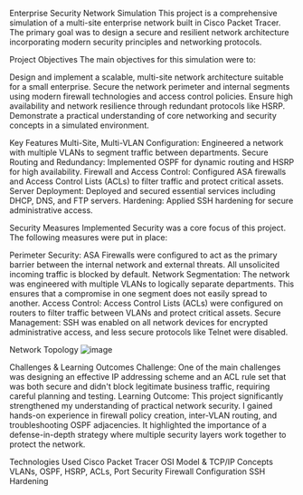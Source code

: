 Enterprise Security Network Simulation
This project is a comprehensive simulation of a multi-site enterprise network built in Cisco Packet Tracer. The primary goal was to design a secure and resilient network architecture incorporating modern security principles and networking protocols.

Project Objectives
The main objectives for this simulation were to:

Design and implement a scalable, multi-site network architecture suitable for a small enterprise.
Secure the network perimeter and internal segments using modern firewall technologies and access control policies.
Ensure high availability and network resilience through redundant protocols like HSRP.
Demonstrate a practical understanding of core networking and security concepts in a simulated environment.

Key Features
Multi-Site, Multi-VLAN Configuration: Engineered a network with multiple VLANs to segment traffic between departments.
Secure Routing and Redundancy: Implemented OSPF for dynamic routing and HSRP for high availability.
Firewall and Access Control: Configured ASA firewalls and Access Control Lists (ACLs) to filter traffic and protect critical assets.
Server Deployment: Deployed and secured essential services including DHCP, DNS, and FTP servers.
Hardening: Applied SSH hardening for secure administrative access.

Security Measures Implemented
Security was a core focus of this project. The following measures were put in place:

Perimeter Security: ASA Firewalls were configured to act as the primary barrier between the internal network and external threats. All unsolicited incoming traffic is blocked by default.
Network Segmentation: The network was engineered with multiple VLANs to logically separate departments. This ensures that a compromise in one segment does not easily spread to another.
Access Control: Access Control Lists (ACLs) were configured on routers to filter traffic between VLANs and protect critical assets.
Secure Management: SSH was enabled on all network devices for encrypted administrative access, and less secure protocols like Telnet were disabled.

Network Topology
 ![image](https://github.com/user-attachments/assets/6373172d-ba92-4236-ac39-7e9a27a1df97)


Challenges & Learning Outcomes
Challenge: One of the main challenges was designing an effective IP addressing scheme and an ACL rule set that was both secure and didn't block legitimate business traffic, requiring careful planning and testing.
Learning Outcome: This project significantly strengthened my understanding of practical network security. I gained hands-on experience in firewall policy creation, inter-VLAN routing, and troubleshooting OSPF adjacencies. It highlighted the importance of a defense-in-depth strategy where multiple security layers work together to protect the network.

Technologies Used
Cisco Packet Tracer 
OSI Model & TCP/IP Concepts 
VLANs, OSPF, HSRP, ACLs, Port Security 
Firewall Configuration 
SSH Hardening 
